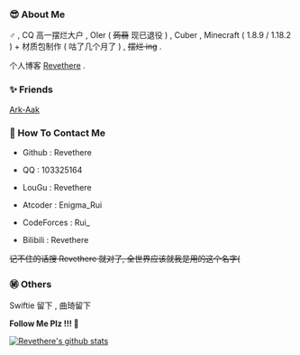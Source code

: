### 😎 About Me

♂ , CQ 高一摆烂大户 , OIer ( ~~蒟蒻~~ 现已退役 ) , Cuber , Minecraft ( 1.8.9 / 1.18.2 ) + 材质包制作 ( 咕了几个月了 ) , ~~摆烂 ing~~ .

个人博客 [Revethere](https://rui-ethereal.github.io/) .

### ✨ Friends

[Ark-Aak](https://github.com/Ark-Aak)

### 👀 How To Contact Me

- Github : Revethere

- QQ : 103325164

- LouGu : Revethere

- Atcoder : Enigma_Rui
  
- CodeForces : Rui_

- Bilibili : Revethere

~~记不住的话搜 Revethere 就对了, 全世界应该就我是用的这个名字(~~

### ㊙︎ Others

Swiftie 留下 , 曲琦留下

**Follow Me Plz !!! 🎁**

[![Revethere's github stats](https://github-readme-stats.vercel.app/api?username=Revethere&theme=blue-black)](https://github.com/Revethere/github-readme-stats)
